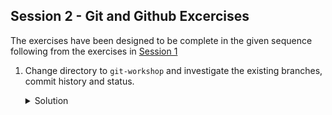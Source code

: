 Session 2  - Git and Github Excercises
---

The exercises have been designed to be complete in the given sequence following from the exercises in [Session 1](Session1%20-%20Exercises.md)

1. Change directory to `git-workshop` and investigate the existing branches, commit history and status.

    <details>
    <summary>Solution</summary>

    ```bash
    cd git-workshop
    git branch
    git log
    git status
    ```
    </details>

